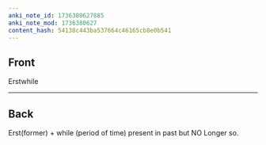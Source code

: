 ```yaml
---
anki_note_id: 1736380627885
anki_note_mod: 1736380627
content_hash: 54138c443ba537664c46165cb8e0b541
---
```


## Front

Erstwhile

<hr/>

## Back

Erst(former) + while (period of time) present in past but NO Longer so.